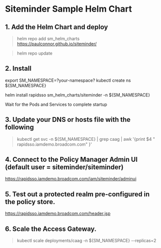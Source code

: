 # Siteminder Sample Helm Chart

## 1. Add the Helm Chart and deploy

> helm repo add sm_helm_charts https://paulconnor.github.io/siteminder/

> helm repo update


## 2. Install 
export SM_NAMESPACE=?your-namespace?
kubectl create ns ${SM_NAMESPACE} 

helm install rapidsso sm_helm_charts/siteminder -n ${SM_NAMESPACE} 

Wait for the Pods and Services to complete startup


## 3. Update your DNS or hosts file with the following

> kubectl get svc -n ${SM_NAMESPACE} | grep caag | awk '{print $4 " rapidsso.iamdemo.broadcom.com" }'

## 4. Connect to the Policy Manager Admin UI (default user = siteminder/siteminder)

https://rapidsso.iamdemo.broadcom.com/iam/siteminder/adminui

## 5. Test out a protected realm pre-configured in the policy store.

https://rapidsso.iamdemo.broadcom.com/header.jsp

## 6. Scale the Access Gateway.

> kubectl scale deployments/caag -n ${SM_NAMESPACE} --replicas=2
